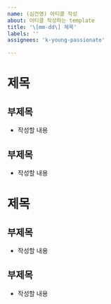 ```yaml
---
name: (심건영) 아티클 작성
about: 아티클 작성하는 template
title: '\[mm-dd\] 제목'
labels: ''
assignees: 'k-young-passionate'

---
```


# 제목

## 부제목

- 작성할 내용


## 부제목

- 작성할 내용


# 제목

## 부제목

- 작성할 내용


## 부제목

- 작성할 내용

